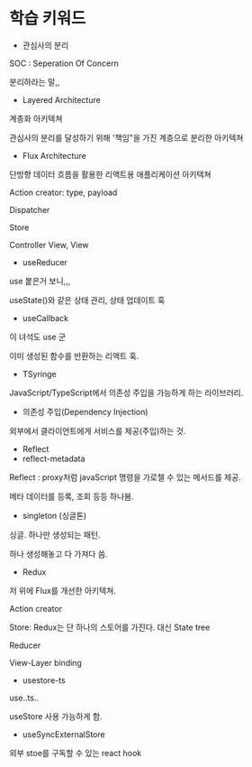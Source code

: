 # 학습 키워드

* 관심사의 분리

SOC : Seperation Of Concern

분리하라는 말,,



* Layered Architecture

계층화 아키텍쳐

관심사의 분리를 달성하기 위해 '책임"을 가진 계층으로 분리한 아키텍쳐





* Flux Architecture

단방향 데이터 흐름을 활용한 리액트용 애플리케이션 아키텍쳐

Action creator: type, payload

Dispatcher

Store

Controller View, View



* useReducer

use 붙은거 보니,,,

useState()와 같은 상태 관리, 상태 업데이트 훅



* useCallback

이 녀석도 use 군

이미 생성된 함수를 반환하는 리액트 훅.



* TSyringe

JavaScript/TypeScript에서 의존성 주입을 가능하게 하는 라이브러리.&#x20;



* 의존성 주입(Dependency Injection)

외부에서 클라이언트에게 서비스를 제공(주입)하는 것.





* Reflect
* reflect-metadata

Reflect : proxy처럼 javaScript 명령을 가로챌 수 있는 메서드를 제공.

메타 데이터를 등록, 조회 등등 하나봄.



* singleton (싱글톤)

싱글. 하나만 생성되는 패턴.

하나 생성해놓고 다 가져다 씀.



* Redux

저 위에 Flux를 개선한 아키텍쳐.

Action creator

Store: Redux는 단 하나의 스토어를 가진다. 대신 State tree

Reducer

View-Layer binding



* usestore-ts

use..ts..

useStore 사용 가능하게 함.



* useSyncExternalStore

외부 stoe를 구독할 수 있는 react hook&#x20;



